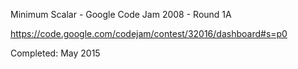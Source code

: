 Minimum Scalar - Google Code Jam 2008 - Round 1A

https://code.google.com/codejam/contest/32016/dashboard#s=p0

Completed: May 2015
